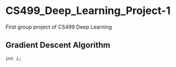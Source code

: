 # CS499_Deep_Learning_Project-1
First group project of CS499 Deep Learning

## Gradient Descent Algorithm

```
int i;
```
